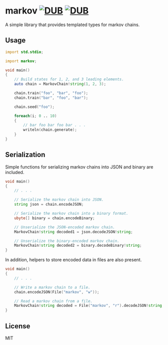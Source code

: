 # markov [![DUB](https://img.shields.io/dub/v/markov.svg)](http://code.dlang.org/packages/markov) [![DUB](https://img.shields.io/dub/l/markov.svg)](http://code.dlang.org/packages/markov)
A simple library that provides templated types for markov chains.

## Usage

```d
import std.stdio;

import markov;

void main()
{
    // Build states for 1, 2, and 3 leading elements.
    auto chain = MarkovChain!string(1, 2, 3);

    chain.train("foo", "bar", "foo");
    chain.train("bar", "foo", "bar");

    chain.seed("foo");

    foreach(i; 0 .. 10)
    {
        // bar foo bar foo bar . . .
        writeln(chain.generate);
    }
}
```

## Serialization

Simple functions for serializing markov chains into JSON and binary are included.

```d
void main()
{
    // . . .

    // Serialize the markov chain into JSON.
    string json = chain.encodeJSON;

    // Serialize the markov chain into a binary format.
    ubyte[] binary = chain.encodeBinary;

    // Unserialize the JSON-encoded markov chain.
    MarkovChain!string decoded1 = json.decodeJSON!string;

    // Unserialize the binary-encoded markov chain.
    MarkovChain!string decoded2 = binary.decodeBinary!string;
}
```

In addition, helpers to store encoded data in files are also present.

```d
void main()
{
    // . . .

    // Write a markov chain to a file.
    chain.encodeJSON(File("markov", "w"));

    // Read a markov chain from a file.
    MarkovChain!string decoded = File("markov", "r").decodeJSON!string;
}
```

## License

MIT
